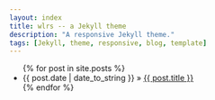 ```yaml
---
layout: index
title: wlrs -- a Jekyll theme
description: "A responsive Jekyll theme."
tags: [Jekyll, theme, responsive, blog, template]
---
```


  <p>
    <ul class="posts">
      {% for post in site.posts %}
        <li><span>{{ post.date | date_to_string }}</span> &raquo; <a href="{{ site.url }}{{ post.url }}">{{ post.title }}</a></li>
      {% endfor %}
    </ul>
  </p>

